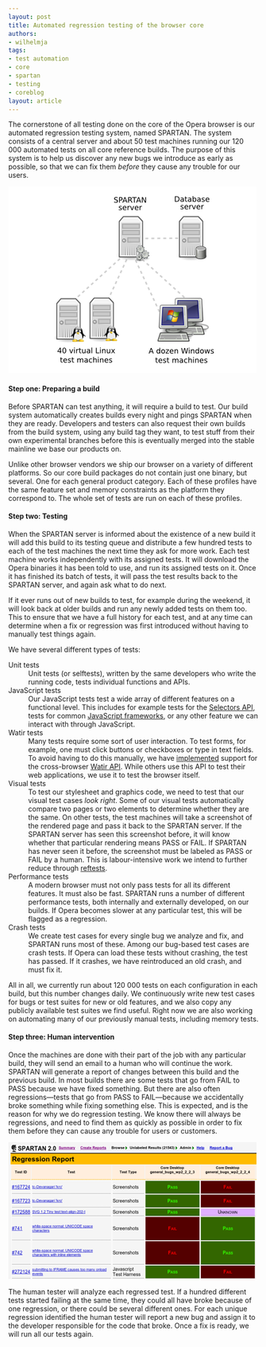 ```yaml
---
layout: post
title: Automated regression testing of the browser core
authors:
- wilhelmja
tags:
- test automation
- core
- spartan
- testing
- coreblog
layout: article
---
```

<p>The cornerstone of all testing done on the core of the Opera browser is our automated regression testing system, named SPARTAN. The system consists of a central server and about 50 test machines running our 120 000 automated tests on all core reference builds. The purpose of this system is to help us discover any new bugs we introduce as early as possible, so that we can fix them <em>before</em> they cause any trouble for our users.</p>

<span class='img'><img alt='' src='/blog/automated-testing-of-the-browser-core/spartan.png' /></span>

<h4>Step one: Preparing a build</h4>
<p>Before SPARTAN can test anything, it will require a build to test. Our build system automatically creates builds every night and pings SPARTAN when they are ready. Developers and testers can also request their own builds from the build system, using any build tag they want, to test stuff from their own experimental branches before this is eventually merged into the stable mainline we base our products on.</p>

<p>Unlike other browser vendors we ship our browser on a variety of different platforms. So our core build packages do not contain just one binary, but several. One for each general product category. Each of these profiles have the same feature set and memory constraints as the platform they correspond to. The whole set of tests are run on each of these profiles.</p>

<h4>Step two: Testing</h4>

<p>When the SPARTAN server is informed about the existence of a new build it will add this build to its testing queue and distribute a few hundred tests to each of the test machines the next time they ask for more work. Each test machine works independently with its assigned tests. It will download the Opera binaries it has been told to use, and run its assigned tests on it. Once it has finished its batch of tests, it will pass the test results back to the SPARTAN server, and again ask what to do next.</p>

<p>If it ever runs out of new builds to test, for example during the weekend, it will look back at older builds and run any newly added tests on them too. This to ensure that we have a full history for each test, and at any time can determine when a fix or regression was first introduced without having to manually test things again.</p>

<p>We have several different types of tests:</p>
<dl>
<dt>Unit tests</dt>
<dd>Unit tests (or selftests), written by the same developers who write the
running code, tests individual functions and APIs.</dd>
<dt>JavaScript tests</dt>
<dd>Our JavaScript tests test a wide array of different features on a
functional level. This includes for example tests for the <a href="http://www.w3.org/TR/selectors-api/">Selectors API</a>, tests
for common <a href="http://jquery.com/test/">JavaScript frameworks</a>, or any
other feature we can interact with through JavaScript.</dd>
<dt>Watir tests</dt>
<dd>Many tests require some sort of user interaction. To test
forms, for example, one must click buttons or checkboxes or type in text fields.
To avoid having to do this manually, we have <a href="http://my.opera.com/core/blog/2009/03/06/test-automation-with-operawatir">implemented</a> support for the
cross-browser <a href="http://www.watir.com">Watir API</a>. While others use this API to test their web
applications, we use it to test the browser itself.</dd>

<dt>Visual tests</dt>
<dd>To test our stylesheet and graphics code, we need to test that our visual
test cases <em>look right</em>. Some of our visual tests automatically compare
two pages or two elements to determine whether they are the same. On other tests,
the test machines will take a screenshot of the rendered page and pass it back
to the SPARTAN server. If the SPARTAN server has seen this screenshot before,
it will know whether that particular rendering means PASS or FAIL. If SPARTAN
has never seen it before, the screenshot must be labeled as PASS or FAIL by a
human. This is labour-intensive work we intend to further reduce through
<a href="https://developer.mozilla.org/en/Creating_reftest-based_unit_tests">reftests</a>.</dd>

<dt>Performance tests</dt>
<dd>A modern browser must not only pass tests for all its different features.
It must also be fast. SPARTAN runs a number of different performance tests,
both internally and externally developed, on our builds. If Opera becomes
slower at any particular test, this will be flagged as a regression.</dd>

<dt>Crash tests</dt>
<dd>We create test cases for every single bug we analyze and fix, and SPARTAN
runs most of these. Among our bug-based test cases are crash tests. If Opera
can load these tests without crashing, the test has passed. If it crashes, we
have reintroduced an old crash, and must fix it.</dd>
</dl>

<p>All in all, we currently run about 120 000 tests on each configuration in each build, but this number changes daily. We continuously write new test cases for bugs or test suites for new or old features, and we also copy any publicly available test suites we find useful. Right now we are also working on automating many of our previously manual tests, including memory tests.</p>

<h4>Step three: Human intervention</h4>
<p>Once the machines are done with their part of the job with any particular build, they will send an email to a human who will continue the work. SPARTAN will generate a report of changes between this build and the previous build. In most builds there are some tests that go from FAIL to PASS because we have fixed something. But there are also often regressions—tests that go from PASS to FAIL—because we accidentally broke something while fixing something else. This is expected, and is the reason for why we do regression testing. We know there will always be regressions, and need to find them as quickly as possible in order to fix them before they can cause any trouble for users or customers.</p><span class='img'><img alt='' src='/blog/automated-testing-of-the-browser-core/regressions.png' /></span> 

<p>The human tester will analyze each regressed test. If a hundred different tests started failing at the same time, they could all have broke because of one regression, or there could be several different ones. For each unique regression identified the human tester will report a new bug and assign it to the developer responsible for the code that broke. Once a fix is ready, we will run all our tests again.</p>
